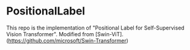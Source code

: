 # PositionalLabel
This repo is the implementation of "Positional Label for Self-Supervised Vision Transformer". Modified from [Swin-ViT].(https://github.com/microsoft/Swin-Transformer)
